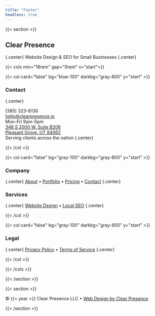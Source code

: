 ```yaml
---
title: "Footer"
headless: true
---
```


{{< section >}}

## Clear Presence
{.center}
Website Design & SEO for Small Businesses
{.center}

{{< cols min="18rem" gap="0rem" v="start">}}

{{< col card="false" bg="blue-100" darkbg="gray-800" y="start" >}}

### Contact
{.center}

(385) 323-8130  <br> hello@clearpresence.io <br> Mon-Fri 9am-5pm <br> [348 S 2000 W, Suite B206 <br> Pleasant Grove, UT 84062](https://www.google.com/maps/place/348+S+2000+W+b206,+Pleasant+Grove,+UT+84062) <br> Serving clients across the nation
{.center}

{{< /col >}}

{{< col card="false" bg="gray-100" darkbg="gray-800" y="start" >}}

### Company
{.center}
[About](/about) • [Portfolio](/portfolio) • [Pricing](/pricing) • [Contact](/contact)
{.center}

### Services
{.center}
[Website Design](/website-design) • [Local SEO](/local-seo)
{.center}


{{< /col >}}

{{< col card="false" bg="gray-100" darkbg="gray-800" y="start" >}}

### Legal
{.center}
[Privacy Policy](/privacy) • [Terms of Service](/terms)
{.center}


{{< /col >}}

{{< /cols >}}

{{< /section >}}



{{< section >}}







<div class="text-center text-sm opacity-80 mt-4">
	© {{< year >}} Clear Presence LLC •  <a href="https://clearpresence.io" target="_blank" rel="noopener">Web Design by Clear Presence</a>
</div>

{{< /section >}}

